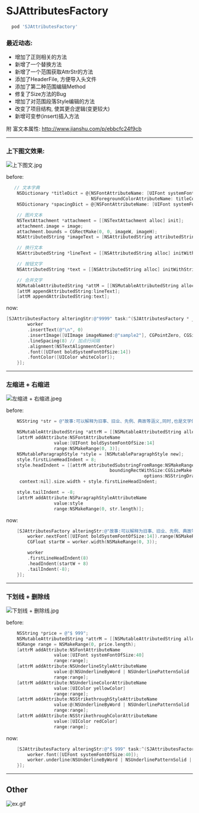 # SJAttributesFactory

```ruby
  pod 'SJAttributesFactory'
```
### 最近动态:
- 增加了正则相关的方法
- 新增了一个替换方法
- 新增了一个范围获取AttrStr的方法
- 添加了HeaderFile, 方便导入头文件
- 添加了第二种范围编辑Method
- 修复了Size方法的Bug
- 增加了对范围段落Style编辑的方法
- 改变了项目结构, 使其更合逻辑(变更较大)
- 新增可变参(insert)插入方法   


附 富文本属性:
http://www.jianshu.com/p/ebbcfc24f9cb
___
### 上下图文效果:
![上下图文.jpg](http://upload-images.jianshu.io/upload_images/2318691-e92f48d24e29ae61.jpg?imageMogr2/auto-orient/strip%7CimageView2/2/w/1240)

before:
```Objective-C
   // 文本字典
    NSDictionary *titleDict = @{NSFontAttributeName: [UIFont systemFontOfSize:fontSize],
                                NSForegroundColorAttributeName: titleColor};
    NSDictionary *spacingDict = @{NSFontAttributeName: [UIFont systemFontOfSize:spacing]};

    // 图片文本
    NSTextAttachment *attachment = [[NSTextAttachment alloc] init];
    attachment.image = image;
    attachment.bounds = CGRectMake(0, 0, imageW, imageH);
    NSAttributedString *imageText = [NSAttributedString attributedStringWithAttachment:attachment];

    // 换行文本
    NSAttributedString *lineText = [[NSAttributedString alloc] initWithString:@"\n\n" attributes:spacingDict];

    // 按钮文字
    NSAttributedString *text = [[NSAttributedString alloc] initWithString:title attributes:titleDict];

    // 合并文字
    NSMutableAttributedString *attM = [[NSMutableAttributedString alloc] initWithAttributedString:imageText];
    [attM appendAttributedString:lineText];
    [attM appendAttributedString:text];
```
now:
```Objective-C
[SJAttributesFactory alteringStr:@"9999" task:^(SJAttributesFactory * _Nonnull worker) {
        worker
        .insertText(@"\n", 0)
        .insertImage([UIImage imageNamed:@"sample2"], CGPointZero, CGSizeMake(50, 50), 0)
        .lineSpacing(8) // 加点行间隔
        .alignment(NSTextAlignmentCenter)
        .font([UIFont boldSystemFontOfSize:14])
        .fontColor([UIColor whiteColor]);
    }];
```
___

### 左缩进 + 右缩进
![左缩进 + 右缩进.jpeg](http://upload-images.jianshu.io/upload_images/2318691-9823aa20d6789463.jpeg?imageMogr2/auto-orient/strip%7CimageView2/2/w/1240)

before:
```Objective-C
    NSString *str = @"故事:可以解释为旧事、旧业、先例、典故等涵义,同时,也是文学体裁的一种,侧重于事情过程的描述,强调情节跌宕起伏,从而阐发道理或者价值观。";

    NSMutableAttributedString *attrM = [[NSMutableAttributedString alloc] initWithString:str];
    [attrM addAttribute:NSFontAttributeName
                  value:[UIFont boldSystemFontOfSize:14]
                  range:NSMakeRange(0, 3)];
    NSMutableParagraphStyle *style = [NSMutableParagraphStyle new];
    style.firstLineHeadIndent = 8;
    style.headIndent = [[attrM attributedSubstringFromRange:NSMakeRange(0, 3)]
                                       boundingRectWithSize:CGSizeMake(CGFLOAT_MAX, CGFLOAT_MAX)
                                                    options:NSStringDrawingUsesLineFragmentOrigin | NSStringDrawingUsesFontLeading
     context:nil].size.width + style.firstLineHeadIndent;

    style.tailIndent = -8;
    [attrM addAttribute:NSParagraphStyleAttributeName
                  value:style
                  range:NSMakeRange(0, str.length)];
```
now:
```Objective-C
    [SJAttributesFactory alteringStr:@"故事:可以解释为旧事、旧业、先例、典故等涵义,同时,也是文学体裁的一种,侧重于事情过程的描述,强调情节跌宕起伏,从而阐发道理或者价值观。" task:^(SJAttributesFactory * _Nonnull worker) {
        worker.nextFont([UIFont boldSystemFontOfSize:14]).range(NSMakeRange(0, 3));
        CGFloat startW = worker.width(NSMakeRange(0, 3));

        worker
        .firstLineHeadIndent(8)
        .headIndent(startW + 8)
        .tailIndent(-8);       
    }];
```
___
### 下划线 + 删除线
![下划线 + 删除线.jpg](http://upload-images.jianshu.io/upload_images/2318691-f9babe81194300fa.jpg?imageMogr2/auto-orient/strip%7CimageView2/2/w/1240)

before:
```Objective-C
    NSString *price = @"$ 999";
    NSMutableAttributedString *attrM = [[NSMutableAttributedString alloc] initWithString:price];
    NSRange range = NSMakeRange(0, price.length);
    [attrM addAttribute:NSFontAttributeName
                  value:[UIFont systemFontOfSize:40]
                  range:range];
    [attrM addAttribute:NSUnderlineStyleAttributeName
                  value:@(NSUnderlineByWord | NSUnderlinePatternSolid | NSUnderlineStyleDouble)
                  range:range];
    [attrM addAttribute:NSUnderlineColorAttributeName
                  value:[UIColor yellowColor]
                  range:range];
    [attrM addAttribute:NSStrikethroughStyleAttributeName
                  value:@(NSUnderlineByWord | NSUnderlinePatternSolid | NSUnderlineStyleDouble)
                  range:range];
    [attrM addAttribute:NSStrikethroughColorAttributeName
                  value:[UIColor redColor]
                  range:range];
```
now:
```Objective-C
    [SJAttributesFactory alteringStr:@"$ 999" task:^(SJAttributesFactory * _Nonnull worker) {
        worker.font([UIFont systemFontOfSize:40]);
        worker.underline(NSUnderlineByWord | NSUnderlinePatternSolid | NSUnderlineStyleDouble, [UIColor yellowColor]).strikethrough(NSUnderlineByWord | NSUnderlinePatternSolid | NSUnderlineStyleDouble, [UIColor redColor]);
    }];
```
___

## Other
![ex.gif](http://upload-images.jianshu.io/upload_images/2318691-9b547ad5a35710f6.gif?imageMogr2/auto-orient/strip%7CimageView2/2/w/1240)
